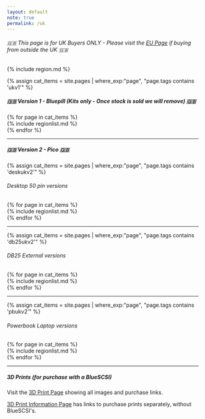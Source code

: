 ```yaml
---
layout: default
note: true
permalink: /uk
---
```


###### 🇬🇧 This page is for UK Buyers ONLY - Please visit the <a href="/eu">EU Page</a> if buying from outside the UK 🇬🇧

{% include region.md %}

{% assign cat_items = site.pages |  where_exp:"page", "page.tags contains 'ukv1'" %}
##### 🇬🇧 Version 1 - Bluepill (Kits only - Once stock is sold we will remove) 🇬🇧

<div class="container">
<div class="row">
	{% for page in cat_items %}
<div class="col-md-6" markdown="1">
{% include regionlist.md %}
</div>
	  {% endfor %}
</div>
</div>
<hr>

##### 🇬🇧 Version 2 - Pico 🇬🇧
{% assign cat_items = site.pages |  where_exp:"page", "page.tags contains 'deskukv2'" %}
###### Desktop 50 pin versions
<div class="container">
<div class="row">
	{% for page in cat_items %}
<div class="col-md-6" markdown="1">
{% include regionlist.md %}
</div>
	  {% endfor %}
</div>
</div>
<hr>
{% assign cat_items = site.pages |  where_exp:"page", "page.tags contains 'db25ukv2'" %}

###### DB25 External versions
<div class="container">
<div class="row">
	{% for page in cat_items %}
<div class="col-md-6" markdown="1">
{% include regionlist.md %}
</div>
	  {% endfor %}
</div>
</div>
<hr>
{% assign cat_items = site.pages |  where_exp:"page", "page.tags contains 'pbukv2'" %}

###### Powerbook Laptop versions
<div class="container">
<div class="row">
	{% for page in cat_items %}
<div class="col-md-6" markdown="1">
{% include regionlist.md %}
</div>
	  {% endfor %}
</div>
</div>
<hr>

##### 3D Prints (for purchase with a BlueSCSI)

Visit the [3D Print Page](/3dprints) showing all images and purchase links.

[3D Print Information Page](/print) has links to purchase prints separately, without BlueSCSI's.